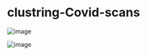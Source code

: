 # clustring-Covid-scans
![image](https://user-images.githubusercontent.com/34798172/147593576-c7f9ea0f-bacb-4d57-b506-775281379104.png)


![image](https://user-images.githubusercontent.com/34798172/147593657-d667d101-b202-48f0-9fba-69239ed28871.png)

